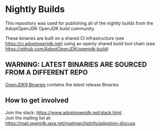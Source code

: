 # Nightly Builds

This repository was used for publishing all of the nightly builds from the AdoptOpenJDK OpenJDK build community.

These binaries are built on a shared CI infrastructure (see https://ci.adoptopenjdk.net) using an openly shared build tool chain (see https://github.com/AdoptOpenJDK/openjdk-build)

## WARNING: LATEST BINARIES ARE SOURCED FROM A DIFFERENT REPO
[OpenJDK9 Binaries](https://github.com/AdoptOpenJDK/openjdk9-binaries/releases) contains the latest release Binaries

## How to get involved 

Join the slack: https://www.adoptopenjdk.net/slack.html  
Join the mailing list at: https://mail.openjdk.java.net/mailman/listinfo/adoption-discuss
